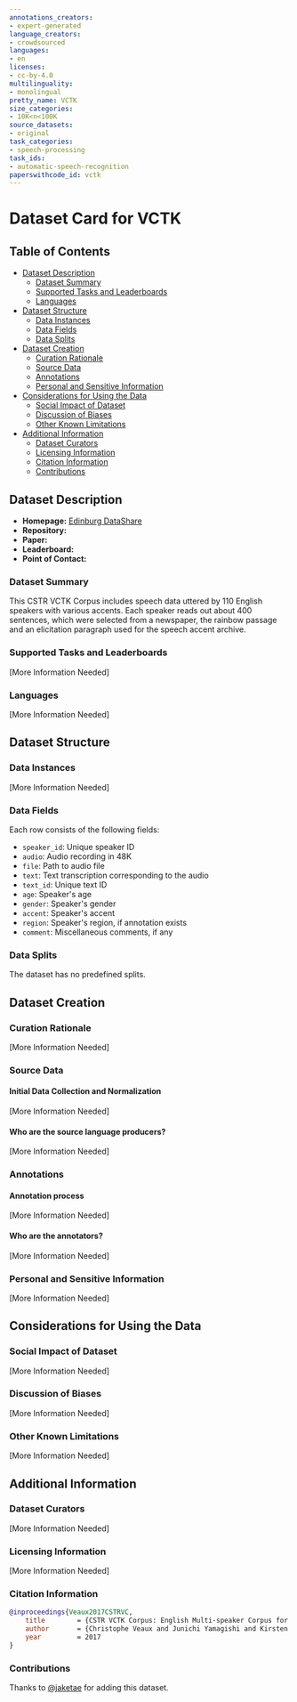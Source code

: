 ```yaml
---
annotations_creators:
- expert-generated
language_creators:
- crowdsourced
languages:
- en
licenses:
- cc-by-4.0
multilinguality:
- monolingual
pretty_name: VCTK
size_categories:
- 10K<n<100K
source_datasets:
- original
task_categories:
- speech-processing
task_ids:
- automatic-speech-recognition
paperswithcode_id: vctk
---
```


# Dataset Card for VCTK

## Table of Contents
- [Dataset Description](#dataset-description)
  - [Dataset Summary](#dataset-summary)
  - [Supported Tasks and Leaderboards](#supported-tasks-and-leaderboards)
  - [Languages](#languages)
- [Dataset Structure](#dataset-structure)
  - [Data Instances](#data-instances)
  - [Data Fields](#data-fields)
  - [Data Splits](#data-splits)
- [Dataset Creation](#dataset-creation)
  - [Curation Rationale](#curation-rationale)
  - [Source Data](#source-data)
  - [Annotations](#annotations)
  - [Personal and Sensitive Information](#personal-and-sensitive-information)
- [Considerations for Using the Data](#considerations-for-using-the-data)
  - [Social Impact of Dataset](#social-impact-of-dataset)
  - [Discussion of Biases](#discussion-of-biases)
  - [Other Known Limitations](#other-known-limitations)
- [Additional Information](#additional-information)
  - [Dataset Curators](#dataset-curators)
  - [Licensing Information](#licensing-information)
  - [Citation Information](#citation-information)
  - [Contributions](#contributions)

## Dataset Description

- **Homepage:** [Edinburg DataShare](https://doi.org/10.7488/ds/2645)
- **Repository:** 
- **Paper:**
- **Leaderboard:**
- **Point of Contact:**

### Dataset Summary

This CSTR VCTK Corpus includes speech data uttered by 110 English speakers with various accents. Each speaker reads out about 400 sentences, which were selected from a newspaper, the rainbow passage and an elicitation paragraph used for the speech accent archive.

### Supported Tasks and Leaderboards

[More Information Needed]

### Languages

[More Information Needed]

## Dataset Structure

### Data Instances

[More Information Needed]

### Data Fields

Each row consists of the following fields:

- `speaker_id`: Unique speaker ID
- `audio`: Audio recording in 48K
- `file`: Path to audio file
- `text`: Text transcription corresponding to the audio
- `text_id`: Unique text ID
- `age`: Speaker's age
- `gender`: Speaker's gender
- `accent`: Speaker's accent
- `region`: Speaker's region, if annotation exists
- `comment`: Miscellaneous comments, if any

### Data Splits

The dataset has no predefined splits.

## Dataset Creation

### Curation Rationale

[More Information Needed]

### Source Data

#### Initial Data Collection and Normalization

[More Information Needed]

#### Who are the source language producers?

[More Information Needed]

### Annotations

#### Annotation process

[More Information Needed]

#### Who are the annotators?

[More Information Needed]

### Personal and Sensitive Information

[More Information Needed]

## Considerations for Using the Data

### Social Impact of Dataset

[More Information Needed]

### Discussion of Biases

[More Information Needed]

### Other Known Limitations

[More Information Needed]

## Additional Information

### Dataset Curators

[More Information Needed]

### Licensing Information

[More Information Needed]

### Citation Information

```bibtex
@inproceedings{Veaux2017CSTRVC,
    title        = {CSTR VCTK Corpus: English Multi-speaker Corpus for CSTR Voice Cloning Toolkit},
    author       = {Christophe Veaux and Junichi Yamagishi and Kirsten MacDonald},
    year         = 2017
}
```

### Contributions

Thanks to [@jaketae](https://github.com/jaketae) for adding this dataset.
